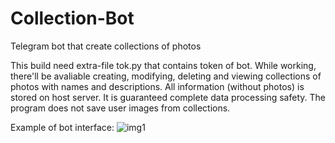# Collection-Bot
Telegram bot that create collections of photos

This build need extra-file tok.py that contains token of bot. 
While working, there'll be avaliable creating, modifying, deleting and viewing collections of photos with names and descriptions. 
All information (without photos) is stored on host server.
It is guaranteed complete data processing safety. The program does not save user images from collections.


Example of bot interface:
![img1](https://user-images.githubusercontent.com/47300072/85180985-846b9f80-b28d-11ea-8cb8-0679cd98a69f.png)
